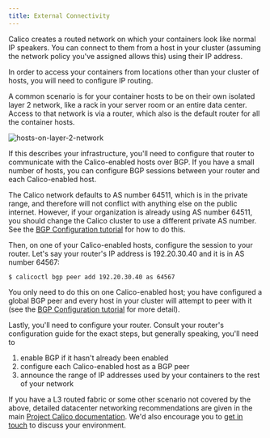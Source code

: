 ```yaml
---
title: External Connectivity
---
```

Calico creates a routed network on which your containers look like normal IP
speakers.  You can connect to them from a host in your cluster (assuming the
network policy you've assigned allows this) using their IP address.

In order to access your containers from locations other than your cluster of
hosts, you will need to configure IP routing.

A common scenario is for your container hosts to be on their own isolated layer
2 network, like a rack in your server room or an entire data center.  Access to
that network is via a router, which also is the default router for all the
container hosts.

![hosts-on-layer-2-network]({{site.baseurl}}/images/hosts-on-layer-2-network.png)

If this describes your infrastructure, you'll need to configure that router to
communicate with the Calico-enabled hosts over BGP.  If you have a small number
of hosts, you can configure BGP sessions between your router and each
Calico-enabled host.

The Calico network defaults to AS number 64511, which is in the private range,
and therefore will not conflict with anything else on the public internet.
However, if your organization is already using AS number 64511, you should
change the Calico cluster to use a different private AS number.  See the
[BGP Configuration tutorial]({{site.baseurl}}/{{page.version}}/using-calico/configuration/bgp) for how to do this.

Then, on one of your Calico-enabled hosts, configure the session to your
router.  Let's say your router's IP address is 192.20.30.40 and it is in AS
number 64567:

    $ calicoctl bgp peer add 192.20.30.40 as 64567

You only need to do this on one Calico-enabled host; you have configured a
global BGP peer and every host in your cluster will attempt to peer with it
(see the [BGP Configuration tutorial]({{site.baseurl}}/{{page.version}}/using-calico/configuration/bgp) for more detail).

Lastly, you'll need to configure your router.  Consult your router's
configuration guide for the exact steps, but generally speaking, you'll need to

 1. enable BGP if it hasn't already been enabled
 2. configure each Calico-enabled host as a BGP peer
 3. announce the range of IP addresses used by your containers to the rest of your network

If you have a L3 routed fabric or some other scenario not covered by the above,
detailed datacenter networking recommendations are given in the main
[Project Calico documentation]({{site.baseurl}}/{{page.version}}/what-is-calico/connectivity/l3-interconnectFabric).
We'd also encourage you to [get in touch](http://www.projectcalico.org/contact/)
to discuss your environment.
